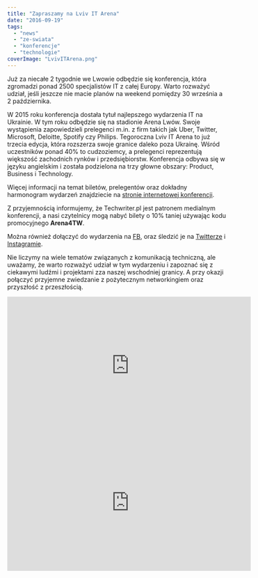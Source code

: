 ```yaml
---
title: "Zapraszamy na Lviv IT Arena"
date: "2016-09-19"
tags:
  - "news"
  - "ze-swiata"
  - "konferencje"
  - "technologie"
coverImage: "LvivITArena.png"
---
```


Już za niecałe 2 tygodnie we Lwowie odbędzie się konferencja, która zgromadzi
ponad 2500 specjalistów IT z całej Europy. Warto rozważyć udział, jeśli jeszcze
nie macie planów na weekend pomiędzy 30 września a 2 października.

W 2015 roku konferencja dostała tytuł najlepszego wydarzenia IT na Ukrainie. W
tym roku odbędzie się na stadionie Arena Lwów. Swoje wystąpienia zapowiedzieli
prelegenci m.in. z firm takich jak Uber, Twitter, Microsoft, Deloitte, Spotify
czy Philips. Tegoroczna Lviv IT Arena to już trzecia edycja, która rozszerza
swoje granice daleko poza Ukrainę. Wśród uczestników ponad 40% to cudzoziemcy, a
prelegenci reprezentują większość zachodnich rynków i przedsiębiorstw.
Konferencja odbywa się w języku angielskim i została podzielona na trzy głowne
obszary: Product, Business i Technology.

Więcej informacji na temat biletów, prelegentów oraz dokładny harmonogram
wydarzeń znajdziecie na
[stronie internetowej konferencji](http://itarena.lviv.ua/).

Z przyjemnością informujemy, że Techwriter.pl jest patronem medialnym
konferencji, a nasi czytelnicy mogą nabyć bilety o 10% taniej używając kodu
promocyjnego **Arena4TW**.

Można również dołączyć do wydarzenia na
[FB](https://www.facebook.com/lvivitarena/), oraz śledzić je na
[Twitterze](https://twitter.com/lvivitarena?lang=en) i
[Instagramie](https://www.instagram.com/lvivitarena/?hl=en).

Nie liczymy na wiele tematów związanych z komunikacją techniczną, ale uważamy,
że warto rozważyć udział w tym wydarzeniu i zapoznać się z ciekawymi ludźmi i
projektami zza naszej wschodniej granicy. A przy okazji połączyć przyjemne
zwiedzanie z pożytecznym networkingiem oraz przyszłość z przeszłością.

<iframe src="https://www.youtube.com/embed/BvlF0zwolts" width="560" height="315" frameBorder="0" allowFullScreen="allowFullScreen"></iframe>

<iframe src="https://www.youtube.com/embed/lHBiAhiddJ8" width="560" height="315" frameBorder="0" allowFullScreen="allowFullScreen"></iframe>
